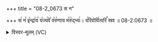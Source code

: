 +++
title = "08-2_0673 स न"

+++
स꣢ न꣣ इ꣡न्द्रा꣢य꣣ य꣡ज्य꣢वे꣣ व꣡रु꣢णाय म꣣रु꣡द्भ्यः꣢। व꣣रिवोवि꣡त्परि꣢꣯ स्रव ॥ 08-2:0673 ॥

<details><summary>विस्वर-मूलम् (VC)</summary>

स न इन्द्राय यज्यवे वरुणाय मरुद्भ्यः । वरिवोवित्परि स्रव ॥६७३॥
</details>